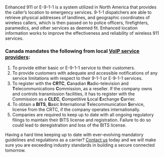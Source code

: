 Enhanced 911 or E-9-1-1 is a system utilized in North America that provides the caller’s location to emergency services. 9-1-1 dispatchers are able to retrieve physical addresses of landlines, and geographic coordinates of wireless callers, which is then passed on to police officers, firefighters, paramedics, and other services as deemed fit. Enhanced location information works to improve the effectiveness and reliability of wireless 911 services.  

### Canada mandates the following from local [VoIP service providers](https://www.sipstack.com/resources/blog/voip-technology-explained): 

1. To provide either basic or E-9-1-1 service to their customers.    
2. To provide customers with adequate and accessible notifications of any service limitations with respect to their 9-1-1 or E-9-1-1 services.    
3. To register with the **CRTC**, **C**anadian **R**adio-television and **T**elecommunications **C**ommission, as a reseller. If the company owns and controls transmission facilities, it has to register with the Commission as a **CLEC**, **C**ompetitive **L**ocal **E**xchange **C**arrier.    
4. To obtain a **BITS**, **B**asic **I**nternational **T**elecommunication **S**ervice, license from the CRTC, if the company operates internationally.  
5. Companies are required to keep up to date with all ongoing regulatory filings to maintain their BITS license and registration. Failure to do so could lead to deregistration and loss of the BITS license.  

Having a hard time keeping up to date with ever-evolving mandatory guidelines and regulations as a carrier? [Contact us]( https://www.sipstack.com/contact/us) today and we will make sure you are exceeding industry standards in building a secure connected tomorrow.  
